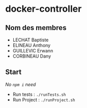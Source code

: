# docker-controller
## Nom des membres

* LECHAT Baptiste
* ELINEAU Anthony
* GUILLEVIC Erwann
* CORBINEAU Dany

## Start 

*No `npm i` need*

* Run tests : `./runTests.sh`
* Run Project : `./runProject.sh`
